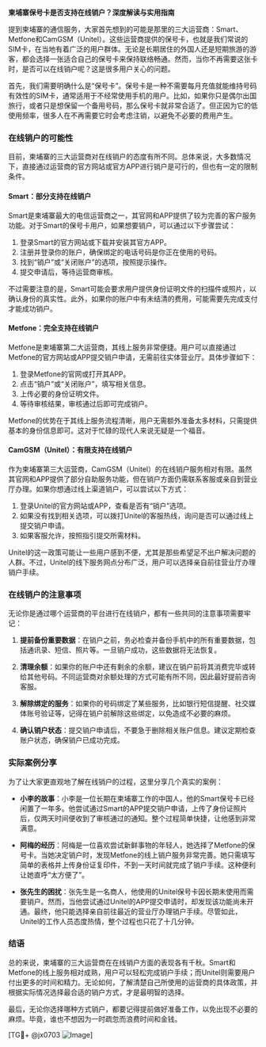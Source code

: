 **柬埔寨保号卡是否支持在线销户？深度解读与实用指南**

提到柬埔寨的通信服务，大家首先想到的可能是那里的三大运营商：Smart、Metfone和CamGSM（Unitel）。这些运营商提供的保号卡，也就是我们常说的SIM卡，在当地有着广泛的用户群体。无论是长期居住的外国人还是短期旅游的游客，都会选择一张适合自己的保号卡来保持联络畅通。然而，当你不再需要这张卡时，是否可以在线销户呢？这是很多用户关心的问题。

首先，我们需要明确什么是“保号卡”。保号卡是一种不需要每月充值就能维持号码有效性的SIM卡，通常适用于不经常使用手机的用户。比如，如果你只是偶尔出国旅行，或者只是想保留一个备用号码，那么保号卡就非常合适了。但正因为它的低使用频率，很多人在不再需要它时会考虑注销，以避免不必要的费用产生。

### 在线销户的可能性

目前，柬埔寨的三大运营商对在线销户的态度有所不同。总体来说，大多数情况下，直接通过运营商的官方网站或官方APP进行销户是可行的，但也有一定的限制条件。

#### Smart：部分支持在线销户
Smart是柬埔寨最大的电信运营商之一，其官网和APP提供了较为完善的客户服务功能。对于Smart的保号卡用户，如果想要销户，可以通过以下步骤尝试：
1. 登录Smart的官方网站或下载并安装其官方APP。
2. 注册并登录你的账户，确保绑定的电话号码是你正在使用的号码。
3. 找到“销户”或“关闭账户”的选项，按照提示操作。
4. 提交申请后，等待运营商审核。

不过需要注意的是，Smart可能会要求用户提供身份证明文件的扫描件或照片，以确认身份的真实性。此外，如果你的账户中有未结清的费用，可能需要先完成支付才能成功销户。

#### Metfone：完全支持在线销户
Metfone是柬埔寨第二大运营商，其线上服务非常便捷。用户可以直接通过Metfone的官方网站或APP提交销户申请，无需前往实体营业厅。具体步骤如下：
1. 登录Metfone的官网或打开其APP。
2. 点击“销户”或“关闭账户”，填写相关信息。
3. 上传必要的身份证明文件。
4. 等待审核结果，审核通过后即可完成销户。

Metfone的优势在于其线上服务流程清晰，用户无需额外准备太多材料，只需提供基本的身份信息即可。这对于忙碌的现代人来说无疑是一个福音。

#### CamGSM（Unitel）：有限支持在线销户
作为柬埔寨第三大运营商，CamGSM（Unitel）的在线销户服务相对有限。虽然其官网和APP提供了部分自助服务功能，但在销户方面仍需联系客服或亲自到营业厅办理。如果你想通过线上渠道销户，可以尝试以下方式：
1. 登录Unitel的官方网站或APP，查看是否有“销户”选项。
2. 如果没有找到相关选项，可以拨打Unitel的客服热线，询问是否可以通过线上提交销户申请。
3. 如果客服允许，按照指引提交所需材料。

Unitel的这一政策可能让一些用户感到不便，尤其是那些希望足不出户解决问题的人群。不过，Unitel的线下服务网点分布广泛，用户可以选择亲自前往营业厅办理销户手续。

### 在线销户的注意事项

无论你是通过哪个运营商的平台进行在线销户，都有一些共同的注意事项需要牢记：

1. **提前备份重要数据**：在销户之前，务必检查并备份手机中的所有重要数据，包括通讯录、短信、照片等。一旦销户成功，这些数据将无法恢复。

2. **清理余额**：如果你的账户中还有剩余的余额，建议在销户前将其消费完毕或转给其他号码。不同运营商对余额处理的方式可能有所不同，因此最好提前咨询客服。

3. **解除绑定的服务**：如果你的号码绑定了某些服务，比如银行短信提醒、社交媒体账号验证等，记得在销户前解除这些绑定，以免造成不必要的麻烦。

4. **确认销户状态**：提交销户申请后，不要急于删除相关账户信息。建议定期检查账户状态，确保销户已成功完成。

### 实际案例分享

为了让大家更直观地了解在线销户的过程，这里分享几个真实的案例：

- **小李的故事**：小李是一位长期在柬埔寨工作的中国人，他的Smart保号卡已经闲置了一年多。他尝试通过Smart的APP提交销户申请，上传了身份证照片后，仅两天时间便收到了审核通过的通知。整个过程简单快捷，让他感到非常满意。

- **阿梅的经历**：阿梅是一位喜欢尝试新鲜事物的年轻人，她选择了Metfone的保号卡。当她决定销户时，发现Metfone的线上销户服务非常完善。她只需填写简单的表格并上传身份证复印件，不到一天时间就完成了销户手续。这种便利让她直呼“太方便了”。

- **张先生的困扰**：张先生是一名商人，他使用的Unitel保号卡因长期未使用而需要销户。然而，当他尝试通过Unitel的APP提交申请时，却发现该功能尚未开通。最终，他只能选择亲自前往最近的营业厅办理销户手续。尽管如此，Unitel的工作人员态度热情，整个过程也只花了十几分钟。

### 结语

总的来说，柬埔寨的三大运营商在在线销户方面的表现各有千秋。Smart和Metfone的线上服务相对成熟，用户可以轻松完成销户手续；而Unitel则需要用户付出更多的时间和精力。无论如何，了解清楚自己所使用的运营商的具体政策，并根据实际情况选择最合适的销户方式，才是最明智的选择。

最后，无论你选择哪种方式销户，都要记得提前做好准备工作，以免出现不必要的麻烦。毕竟，谁也不想因为一时疏忽而浪费时间和金钱。

[TG💪+ @jx0703 ![Image](https://github.com/user-attachments/assets/dbca1d08-cadb-493c-b0ec-ad6f7a83f270)]